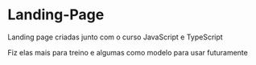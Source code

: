 # Landing-Page
Landing page criadas junto com o curso JavaScript e TypeScript

Fiz elas mais para treino e algumas como modelo para usar futuramente

